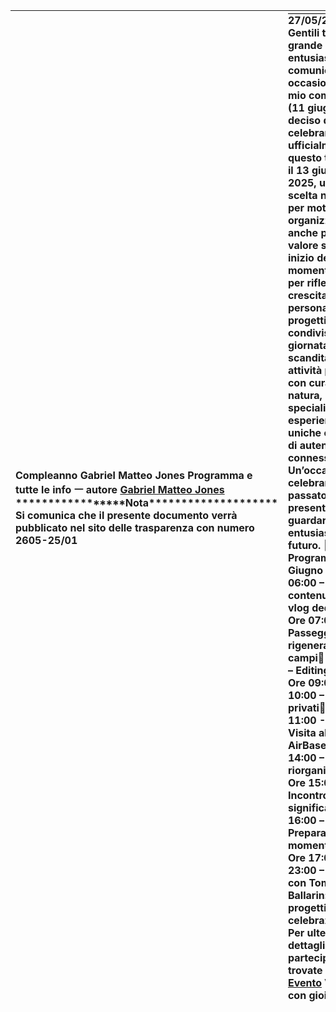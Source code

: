 

|  Compleanno Gabriel Matteo Jones Programma e tutte le info ㅡ autore [Gabriel Matteo Jones](mailto:gjones@comune.arenagiovani.it) \*\*\*\*\*\*\*\*\*\*\*\*\*\*\*\*\*Nota\*\*\*\*\*\*\*\*\*\*\*\*\*\*\*\*\*\*\*\* Si comunica che il presente documento verrà pubblicato nel sito delle trasparenza con numero 2605-25/01 | ![linea orizzontale][image1] 27/05/2025 Gentili tutti, con grande entusiasmo vi comunico che, in occasione del mio compleanno (11 giugno), ho deciso di celebrare ufficialmente questo traguardo il 13 giugno 2025, una data scelta non solo per motivi organizzativi, ma anche per il suo valore simbolico: inizio dell’estate e momento ideale per riflettere su crescita personale, progetti futuri e condivisione. La giornata sarà scandita da attività pensate con cura, tra natura, incontri speciali, esperienze uniche e momenti di autentica connessione. Un’occasione per celebrare il passato, vivere il presente e guardare con entusiasmo al futuro. 📅 Programma – 13 Giugno 2025: Ore 06:00 – Avvio dei contenuti social e vlog dedicato Ore 07:00 – Passeggiata rigenerante tra i campi Ore 08:00 – Editing vlog Ore 09:00 \- 10:00 – Incontri privati Ore 11:00 \- 14:00 – Visita all’Aviano AirBase Ore 14:00 – Pausa e riorganizzazione Ore 15:00 – Incontro significativo Ore 16:00 – Preparativi per il momento clou Ore 17:00 \- 23:00 – Incontro con Tommaso Ballarin: amicizia, progetti e celebrazione Per ulteriori dettagli o per partecipare, trovate qui il [Link Evento](https://ufficio.gjws.it/eventi/130625/#dettagli) Vi aspetto con gioia\!  |
| :---- | :---- |

[image1]: <data:image/png;base64,iVBORw0KGgoAAAANSUhEUgAAAaIAAAADCAYAAADRPAuQAAAAJElEQVR4Xu3IoQEAAAgDoP3/tB6wroVAIUkGAB5VAMClCgA4syuD4VfZZ5HoAAAAAElFTkSuQmCC>